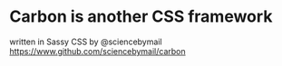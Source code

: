 # Carbon is another CSS framework
written in Sassy CSS by @sciencebymail
https://www.github.com/sciencebymail/carbon

